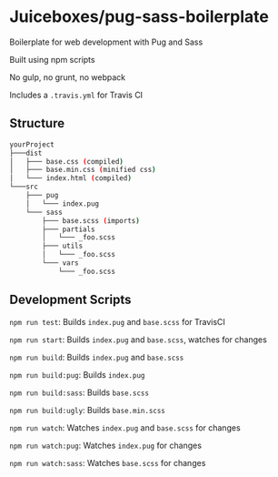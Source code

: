# Juiceboxes/pug-sass-boilerplate

Boilerplate for web development with Pug and Sass

Built using npm scripts

No gulp, no grunt, no webpack

Includes a `.travis.yml` for Travis CI

## Structure

```bash
yourProject
├───dist
│   ├─── base.css (compiled)
│   ├─── base.min.css (minified css)
│   └─── index.html (compiled)
└───src
    ├─── pug
    │   └─── index.pug
    └─── sass
        ├─── base.scss (imports)
        ├─── partials
        │   └─── _foo.scss
        ├─── utils
        │   └─── _foo.scss
        └─── vars
            └─── _foo.scss
```

## Development Scripts

`npm run test`: Builds `index.pug` and `base.scss` for TravisCI

`npm run start`: Builds `index.pug` and `base.scss`, watches for changes

`npm run build`: Builds `index.pug` and `base.scss`

`npm run build:pug`: Builds `index.pug`

`npm run build:sass`: Builds `base.scss`

`npm run build:ugly`: Builds `base.min.scss`

`npm run watch`: Watches `index.pug` and `base.scss` for changes

`npm run watch:pug`: Watches `index.pug` for changes

`npm run watch:sass`: Watches `base.scss` for changes